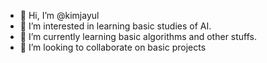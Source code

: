 - 👋 Hi, I’m @kimjayul
- 👀 I’m interested in learning basic studies of AI.
- 🌱 I’m currently learning basic algorithms and other stuffs.
- 💞️ I’m looking to collaborate on basic projects


<!---
kimjayul/kimjayul is a ✨ special ✨ repository because its `README.md` (this file) appears on your GitHub profile.
You can click the Preview link to take a look at your changes.
--->
